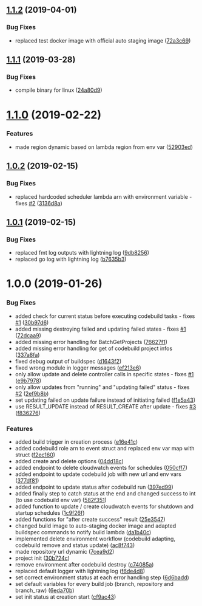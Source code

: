 ## [1.1.2](https://github.com/auto-staging/builder/compare/1.1.1...1.1.2) (2019-04-01)


### Bug Fixes

* replaced test docker image with official auto staging image ([72a3c69](https://github.com/auto-staging/builder/commit/72a3c69))

## [1.1.1](https://github.com/auto-staging/builder/compare/1.1.0...1.1.1) (2019-03-28)


### Bug Fixes

* compile binary for linux ([24a80d9](https://github.com/auto-staging/builder/commit/24a80d9))

# [1.1.0](https://github.com/auto-staging/builder/compare/1.0.2...1.1.0) (2019-02-22)


### Features

* made region dynamic based on lambda region from env var ([52903ed](https://github.com/auto-staging/builder/commit/52903ed))

## [1.0.2](https://github.com/auto-staging/builder/compare/1.0.1...1.0.2) (2019-02-15)


### Bug Fixes

* replaced hardcoded scheduler lambda arn with environment variable - fixes [#2](https://github.com/auto-staging/builder/issues/2) ([3136d8a](https://github.com/auto-staging/builder/commit/3136d8a))

## [1.0.1](https://github.com/auto-staging/builder/compare/1.0.0...1.0.1) (2019-02-15)


### Bug Fixes

* replaced fmt log outputs with lightning log ([9db8256](https://github.com/auto-staging/builder/commit/9db8256))
* replaced go log with lightning log ([b7635b3](https://github.com/auto-staging/builder/commit/b7635b3))

# 1.0.0 (2019-01-26)


### Bug Fixes

* added check for current status before executing codebuild tasks - fixes [#1](https://github.com/auto-staging/builder/issues/1) ([30b97d6](https://github.com/auto-staging/builder/commit/30b97d6))
* added missing destroying failed and updating failed states - fixes [#1](https://github.com/auto-staging/builder/issues/1) ([72dcaa9](https://github.com/auto-staging/builder/commit/72dcaa9))
* added missing error handling for BatchGetProjects ([76627f1](https://github.com/auto-staging/builder/commit/76627f1))
* added missing error handling for get of codebuild project infos ([337a8fa](https://github.com/auto-staging/builder/commit/337a8fa))
* fixed debug output of buildspec ([d1643f2](https://github.com/auto-staging/builder/commit/d1643f2))
* fixed wrong module in logger messages ([ef213e6](https://github.com/auto-staging/builder/commit/ef213e6))
* only allow update and delete controller calls in specific states - fixes [#1](https://github.com/auto-staging/builder/issues/1) ([e9b7978](https://github.com/auto-staging/builder/commit/e9b7978))
* only allow updates from "running" and "updating failed" status - fixes [#2](https://github.com/auto-staging/builder/issues/2) ([2ef9b8b](https://github.com/auto-staging/builder/commit/2ef9b8b))
* set updating failed on update failure instead of initiating failed ([f1e5a43](https://github.com/auto-staging/builder/commit/f1e5a43))
* use RESULT_UPDATE instead of RESULT_CREATE after update - fixes [#3](https://github.com/auto-staging/builder/issues/3) ([f836276](https://github.com/auto-staging/builder/commit/f836276))


### Features

* added build trigger in creation process ([e16e41c](https://github.com/auto-staging/builder/commit/e16e41c))
* added codebuild role arn to event struct and replaced env var map with struct ([f2ec160](https://github.com/auto-staging/builder/commit/f2ec160))
* added create and delete options ([04dd18c](https://github.com/auto-staging/builder/commit/04dd18c))
* added endpoint to delete cloudwatch events for schedules ([050cff7](https://github.com/auto-staging/builder/commit/050cff7))
* added endpoint to update codebuild job with new url and env vars ([377df81](https://github.com/auto-staging/builder/commit/377df81))
* added endpoint to update status after codebuild run ([397ed99](https://github.com/auto-staging/builder/commit/397ed99))
* added finally step to catch status at the end and changed success to int (to use codebuild env var) ([582f351](https://github.com/auto-staging/builder/commit/582f351))
* added function to update / create cloudwatch events for shutdown and startup schedules ([1c9f26f](https://github.com/auto-staging/builder/commit/1c9f26f))
* added functions for "after create success" result ([25e3547](https://github.com/auto-staging/builder/commit/25e3547))
* changed build image to auto-staging docker image and adapted buildspec commands to notify build lambda ([da1b40c](https://github.com/auto-staging/builder/commit/da1b40c))
* implemented delete environment workflow (codebuild adapting, codebuild remove and status update) ([ac8f743](https://github.com/auto-staging/builder/commit/ac8f743))
* made repository url dynamic ([7cea9d2](https://github.com/auto-staging/builder/commit/7cea9d2))
* project init ([30b724c](https://github.com/auto-staging/builder/commit/30b724c))
* remove environment after codebuild destroy ([c74085a](https://github.com/auto-staging/builder/commit/c74085a))
* replaced default logger with lightning log ([f6de4d8](https://github.com/auto-staging/builder/commit/f6de4d8))
* set correct environment status at each error handling step ([6d6badd](https://github.com/auto-staging/builder/commit/6d6badd))
* set default variables for every build job (branch, repository and branch_raw) ([6eda70b](https://github.com/auto-staging/builder/commit/6eda70b))
* set init status at creation start ([cf9ac43](https://github.com/auto-staging/builder/commit/cf9ac43))
